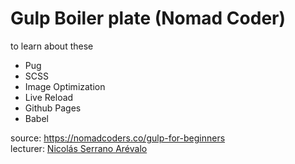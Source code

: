 # Gulp Boiler plate (Nomad Coder)

to learn about these

- Pug
- SCSS
- Image Optimization
- Live Reload
- Github Pages
- Babel

source: https://nomadcoders.co/gulp-for-beginners  
lecturer: [Nicolás Serrano Arévalo](https://github.com/serranoarevalo)
